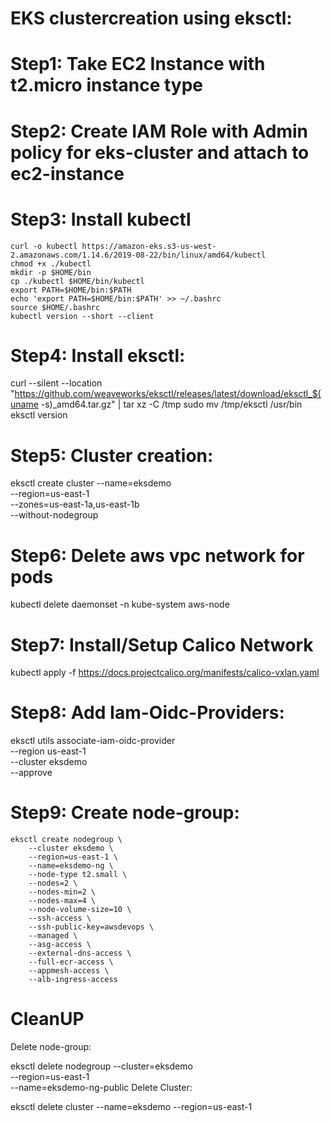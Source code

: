 # EKS clustercreation using eksctl:

# Step1: Take EC2 Instance with t2.micro instance type
# Step2: Create IAM Role with Admin policy for eks-cluster and attach to ec2-instance
# Step3: Install kubectl
	curl -o kubectl https://amazon-eks.s3-us-west-2.amazonaws.com/1.14.6/2019-08-22/bin/linux/amd64/kubectl
	chmod +x ./kubectl
	mkdir -p $HOME/bin
	cp ./kubectl $HOME/bin/kubectl
	export PATH=$HOME/bin:$PATH
	echo 'export PATH=$HOME/bin:$PATH' >> ~/.bashrc
	source $HOME/.bashrc
	kubectl version --short --client

# Step4: Install eksctl:
  curl --silent --location "https://github.com/weaveworks/eksctl/releases/latest/download/eksctl_$(uname -s)_amd64.tar.gz" | tar xz -C /tmp
  sudo mv /tmp/eksctl /usr/bin
  eksctl version

# Step5: Cluster creation:
  eksctl create cluster --name=eksdemo \
                    --region=us-east-1 \
                    --zones=us-east-1a,us-east-1b \
                    --without-nodegroup 
# Step6: Delete aws vpc network for pods
  kubectl delete daemonset -n kube-system aws-node

# Step7: Install/Setup Calico Network
  kubectl apply -f https://docs.projectcalico.org/manifests/calico-vxlan.yaml
					  
# Step8: Add Iam-Oidc-Providers:
  eksctl utils associate-iam-oidc-provider \
      --region us-east-1 \
      --cluster eksdemo \
      --approve
					  
# Step9: Create node-group:
	eksctl create nodegroup \
		--cluster eksdemo \
		--region=us-east-1 \
		--name=eksdemo-ng \
		--node-type t2.small \
		--nodes=2 \
		--nodes-min=2 \
		--nodes-max=4 \
		--node-volume-size=10 \
		--ssh-access \
		--ssh-public-key=awsdevops \
		--managed \
		--asg-access \
		--external-dns-access \
		--full-ecr-access \
		--appmesh-access \
		--alb-ingress-access	
					   
# CleanUP
Delete node-group:
			   
  eksctl delete nodegroup --cluster=eksdemo \
            --region=us-east-1 \
		       	--name=eksdemo-ng-public
Delete Cluster:
				   
  eksctl delete cluster --name=eksdemo --region=us-east-1					   			   
